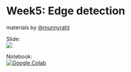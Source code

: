 # Week5: Edge detection
materials by [@munnyraht](https://github.com/munnyraht)

Slide:<br/>
[![](https://badgen.net/badge/Open/slide/yellow)](https://docs.google.com/presentation/d/1oT8CCbeNphmF3SR9yxcIcALR7ePjkq30Qe0hxoEaCyE/edit?usp=sharing)

Notebook:<br/>
[![Google Colab](https://badgen.net/badge/Launch/on%20Google%20Colab/yellow?icon=terminal)](https://colab.research.google.com/github/AISaturdaysLagos/Cohort4/blob/master/intermediate/computer-vision/week05/notebook/edge_detection.ipynb)
